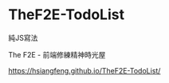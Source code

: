 # TheF2E-TodoList  
純JS寫法  
  
The F2E - 前端修練精神時光屋  

https://hsiangfeng.github.io/TheF2E-TodoList/
